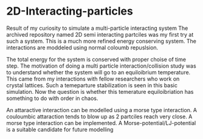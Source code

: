 # 2D-Interacting-particles
Result of my curiosity to simulate a multi-particle interacting system
The archived repository named 2D semi interacting partciles was my first try at such a system.
This is a much more refined energy conserving system. The interactions are moddeled using normal coloumb repuslsion.
 
The total energy for the system is conserved with proper choise of time step. 
The motivation of doing a multi particle interaction/collision study was to understand whether the system will go to an 
equiloibrium temperature. This came from my interactions with fellow researchers who work on crystal lattices. 
Such a temeparture stabilization is seen in this basic simulation.
Now the question is whether this temerature equiloibriation has something to do with order in chaos.

An attaractive interaction can be modelled using a morse type interaction. 
A couloumbic attaraction tends to blow up as 2 partciles reach very close.
A morse type interaction can be implemented. 
A Morse-potential/LJ-potential is a suitable candidate for future modelling
